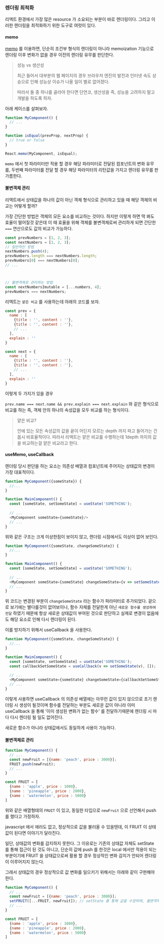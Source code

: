 ### 렌더링 최적화

리액트 환경에서 가장 많은 resource 가 소요되는 부분이 바로 렌더링이다. 그리고 이러한 렌더링을 최적화하기 위한 도구로 여럿이 있다.

#### memo

[memo](../state/State1.md) 를 이용하면, 단순히 조건부 형식의 렌더링이 아니라 memoization 기능으로 렌더링 이후
변화가 없을 경우 이전의 렌더링 유무를 판단한다.

> 성능 vs 생산성
> 
> 최근 들어서 대부분의 웹 페이지의 경우 브라우저 엔진의 발전과 인터넷 속도 상승으로 인해 성능상 이슈가 나올 일이 별로 없어졌다.
> 
> 따라서 둘 중 하나를 골라야 한다면 단연코, 생산성을 즉, 성능을 고려하지 말고 개발을 하도록 하자.

아래 케이스를 살펴보자.

```javascript
function MyComponent() {
  // ...
}

function isEqual(prevProp, nextProp) {
  // true or false
}

React.memo(MyComponent, isEqual);
```

`memo` 에서 첫 파라미터만 적용 할 경우 해당 파라미터로 전달된 컴포넌트의 변화 유무를, 두번째 파라미터를 전달 할 경우 해당 파라미터의
리턴값을 가지고 렌더링 유무를 판가름한다.

#### 불변객체 관리

리액트에서 상태값을 하나의 값이 아닌 객체 형식으로 관리하고 있을 때 해당 객체의 비교는 어떻게 할까?

가장 간단한 방법은 객체의 모든 요소를 비교하는 것이다. 하지만 이렇게 하면 딱 봐도 효율이 떨어질것 같은데 이 때 효율을 위해 객체를 불변객체로써
관리하게 되면 간단한 `===` 연산으로도 값의 비교가 가능하다.

```javascript
const prevNumbers = [1, 2, 3];
const nextNumbers = [1, 2, 3];
// 일반적인 방법
nextNumbers.push(4);
prevNumbers.length === nextNumbers.length;
prevNumbers[0] === nextNumbers[0];
// ...



// 불변객체로 관리하는 방법
const nextNumbersImutable = [...numbers, 4];
prevNumbers === nextNumbers;
```

리액트는 `얕은 비교` 를 사용하는데 아래의 코드를 보자.

```javascript
const prev = {
  name : [
    {title : '', content : ''},
    {title : '', content : ''},
    // ...  
  ],
  explain : ''
}

const next = {
  name : [
    {title : '', content : ''},
    {title : '', content : ''},
    // ...  
  ],
  explain : ''
}
```

이렇게 두 가지가 있을 경우 

`prev.name === next.name && prev.explain === next.explain` 와 같은 형식으로 비교를 하는 즉, 객체 안의 하나의 
속성값을 모두 비교를 하는 형식이다.

> 얕은 비교?
> 
> 안에 있는 모든 속성값의 값을 끝이 어딘지 모르는 depth 까지 파고 들어가는 건 몹시 비효율적이다. 따라서 리액트는 얕은 비교를 수행하는데
> 1depth 까지의 값을 비교하는걸 얕은 비교라고 한다.

#### useMemo, useCallback

렌더링 당시 판단을 하는 요소는 의존성 배열과 컴포넌트에 주어지는 상태값의 변경이 가장 대표적이다.

```javascript
function MyComponent({someState}) {
  //...
}

function MainComponent() {
  const [someState, setSomeState] = useState('SOMETHING');
  
  // ...
  <MyComponent someState={someState}/>
  // ...
}
```

위와 같은 구조는 크게 이상한점이 보이지 않고, 렌더링 시점에서도 이상이 없어 보인다.

```javascript
function MyComponent({someState, changeSomeState}) {
  //...
}

function MainComponent() {
  const [someState, setSomeState] = useState('SOMETHING');
  
  // ...
  <MyComponent someState={someState} changeSomeState={v => setSomeState(v)}/>
  // ...
}
```

위 코드는 변경된 부분이 `changeSomeState` 라는 함수가 파라미터로 추가되었다. 겉으로 보기에는 별다를것이 없어보이나, 함수 자체를 전달한게 아닌
`새로운 함수를 생성하여 전달` 하였기 때문에 항상 새로운 상태값이 부여된 것으로 판단하고 실제로 변경이 없음에도 해당 요소로 인해
다시 렌더링이 된다.

이를 방지하기 위해서 useCallback 을 사용한다.

```javascript
function MyComponent({someState, changeSomeState}) {
  //...
}

function MainComponent() {
  const [someState, setSomeState] = useState('SOMETHING');
  const callbackSetSomeState = useCallback(v => setSomeState(v), []);
  
  // ...
  <MyComponent someState={someState} changeSomeState={callbackSetSomeState}/>
  // ...
}
```

이렇게 사용하면 useCallback 의 의존성 배열에는 아무런 값이 있지 않으므로 초기 렌더링 시 생성이 될것이며 함수를 전달하는 부분도
새로운 값이 아니라 이미 useCallback 을 통해 '이미 생성된 변화가 없는 함수' 를 전달하기때문에 렌더링 시 마다 다시 렌더링 될 일도 없어진다.

새로운 함수가 아니라 상태값에서도 동일하게 사용이 가능하다.

#### 불변객체로 관리

```javascript
function MyComponent() {
  // ...
  const newFruit = [{name: 'peach', price : 3000}];
  FRUIT.push(newFruit);
  // ...
}

const FRUIT = [
  {name : 'apple', price : 1000},
  {name : 'pineapple', price : 2000},
  {name : 'watermelon', price : 5000}
]
```

위와 같은 배열형태의 `FRUIT` 이 있고, 동일한 타입으로 `newFruit` 으로 선언해서 push 를 했다고 가정하자.

javascript 에서 에러도 없고, 정상적으로 값을 불러올 수 있을텐데, 이 FRUIT 이 상태값이 된다면 이야기가 달라진다.

일단, 상태값의 변화를 감지하지 못한다. 그 이유로는 기존의 상태값 자체도 setState 를 통해 접근이 된 것도 아니고, 단순히 값에
push 를 한것은 local 에서만 적용이 되는 부분이기에 FRUIT 을 상태값으로써 활용 할 경우 정상적인 변화 감지가 안되어 렌더링이 이루어지지 않는다.

그래서 상태값의 경우 정상적으로 값 변화를 일으키기 위해서는 아래와 같이 구현해야 한다.

```javascript
function MyComponent() {
  // ...
  const newFruit = [{name: 'peach', price : 3000}];
  setFRUIT([...FRUIT, newFruit]); // setState 를 통해 값을 수정하며, 불변객체 형식으로 만들어 변화를 감지한다.
  // ...
}

const FRUIT = [
  {name : 'apple', price : 1000},
  {name : 'pineapple', price : 2000},
  {name : 'watermelon', price : 5000}
]
```